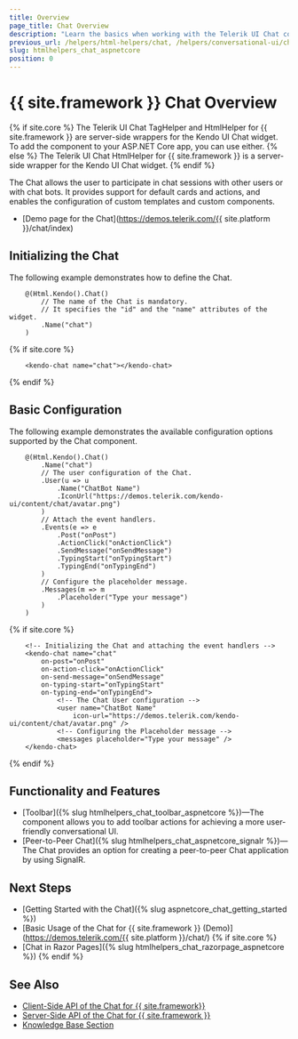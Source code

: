 ```yaml
---
title: Overview
page_title: Chat Overview
description: "Learn the basics when working with the Telerik UI Chat component for {{ site.framework }}."
previous_url: /helpers/html-helpers/chat, /helpers/conversational-ui/chat/overview
slug: htmlhelpers_chat_aspnetcore
position: 0
---
```


# {{ site.framework }} Chat Overview

{% if site.core %}
The Telerik UI Chat TagHelper and HtmlHelper for {{ site.framework }} are server-side wrappers for the Kendo UI Chat widget. To add the component to your ASP.NET Core app, you can use either.
{% else %}
The Telerik UI Chat HtmlHelper for {{ site.framework }} is a server-side wrapper for the Kendo UI Chat widget.
{% endif %}

The Chat allows the user to participate in chat sessions with other users or with chat bots. It provides support for default cards and actions, and enables the configuration of custom templates and custom components.

* [Demo page for the Chat](https://demos.telerik.com/{{ site.platform }}/chat/index)

## Initializing the Chat

The following example demonstrates how to define the Chat.

```HtmlHelper
    @(Html.Kendo().Chat()
        // The name of the Chat is mandatory.
        // It specifies the "id" and the "name" attributes of the widget.
        .Name("chat")
    )
```
{% if site.core %}
```TagHelper
    <kendo-chat name="chat"></kendo-chat>
```
{% endif %}

## Basic Configuration

The following example demonstrates the available configuration options supported by the Chat component.

```HtmlHelper
    @(Html.Kendo().Chat()
        .Name("chat")
        // The user configuration of the Chat.
        .User(u => u
            .Name("ChatBot Name")
            .IconUrl("https://demos.telerik.com/kendo-ui/content/chat/avatar.png")
        )
        // Attach the event handlers.
        .Events(e => e
            .Post("onPost")
            .ActionClick("onActionClick")
            .SendMessage("onSendMessage")
            .TypingStart("onTypingStart")
            .TypingEnd("onTypingEnd")
        )
        // Configure the placeholder message.
        .Messages(m => m
            .Placeholder("Type your message")
        )
    )
```
{% if site.core %}
```TagHelper
    <!-- Initializing the Chat and attaching the event handlers -->
    <kendo-chat name="chat"
        on-post="onPost"
        on-action-click="onActionClick"
        on-send-message="onSendMessage"
        on-typing-start="onTypingStart"
        on-typing-end="onTypingEnd">
            <!-- The Chat User configuration -->
            <user name="ChatBot Name"
                icon-url="https://demos.telerik.com/kendo-ui/content/chat/avatar.png" />
            <!-- Configuring the Placeholder message -->
            <messages placeholder="Type your message" />
    </kendo-chat>
```
{% endif %}

## Functionality and Features

* [Toolbar]({% slug htmlhelpers_chat_toolbar_aspnetcore %})—The component allows you to add toolbar actions for achieving a more user-friendly conversational UI.
* [Peer-to-Peer Chat]({% slug htmlhelpers_chat_aspnetcore_signalr %})—The Chat provides an option for creating a peer-to-peer Chat application by using SignalR.

## Next Steps

* [Getting Started with the Chat]({% slug aspnetcore_chat_getting_started %})
* [Basic Usage of the Chat for {{ site.framework }} (Demo)](https://demos.telerik.com/{{ site.platform }}/chat/)
{% if site.core %}
* [Chat in Razor Pages]({% slug htmlhelpers_chat_razorpage_aspnetcore %})
{% endif %}


## See Also

* [Client-Side API of the Chat for {{ site.framework}}](https://docs.telerik.com/kendo-ui/api/javascript/ui/chat)
* [Server-Side API of the Chat for {{ site.framework }}](/api/chat)
* [Knowledge Base Section](/knowledge-base)
